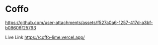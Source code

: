 # Coffo
https://github.com/user-attachments/assets/f527a0a6-1257-417d-a3bf-b08606f25793


Live Link
https://coffo-lime.vercel.app/


